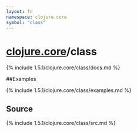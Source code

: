 ```yaml
---
layout: fn
namespace: clojure.core
symbol: "class"
---
```


# [clojure.core](../)/class

{% include 1.5.1/clojure.core/class/docs.md %}

##Examples

{% include 1.5.1/clojure.core/class/examples.md %}
## Source
{% include 1.5.1/clojure.core/class/src.md %}

